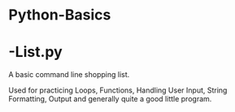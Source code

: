 # Python-Basics

# -List.py
A basic command line shopping list.

Used for practicing Loops, Functions, Handling User Input, String Formatting, Output and generally quite a good little program.
